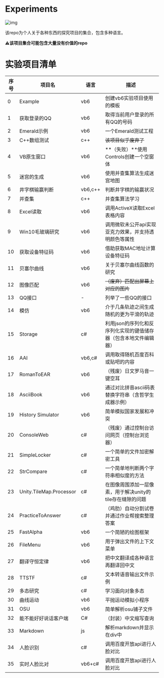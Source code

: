 # Experiments

![img](icon.ico)  

该repo为个人关于各种东西的探究项目的集合，包含多种语言。

**⚠该项目集合可能包含大量没有价值的repo**

# 实验项目清单

| 序号 | 项目名 | 语言 | 描述 |
| ---- | ---------------- | --------- | ------------------------ |
|0|Example|vb6|创建vb6实验项目使用的模板|
|1|获取登录的QQ|vb6|取得当前用户登录的所有QQ的号码|
|2|Emerald示例|vb6|一个Emerald测试工程|
|3|C++数组测试|c++|~~该项目似乎废弃了~~|
|4|VB原生窗口|vb6|**（失败）**使用Controls创建一个空窗体|
|5|迷宫的生成|vb6|使用并查集算法生成迷宫地图|
|6|井字棋输赢判断|vb6,c++|判断井字棋的输赢状况|
|7|并查集|c++|并查集算法学习|
|8|Excel读取|vb6|调用ActiveX读取Excel表格内容|
|9|Win10毛玻璃研究|vb6|调用微软未公开api实现亚克力效果，并支持透明颜色等属性|
|10|获取设备特征码|vb6|借助获取MAC地址计算设备特征码|
|11|贝塞尔曲线|vb6|关于贝塞尔曲线函数的研究|
|12|图像匹配|vb6|~~（废弃）匹配出屏幕上对应的图片~~|
|13|QQ接口|-|列举了一些QQ的接口|
|14|模仿|vb6|介于几条轨迹之间生成随机的更为平滑的轨迹|
|15|Storage|c#|利用json的序列化和反序列化实现的键值储存器（包含本地文件编辑器）|
|16|AAI|vb6,c#|调用取得随机百度百科或贴吧的内容|
|17|RomanToEAR|vb6|（残废）日文罗马音一键空耳|
|18|AsciiBook|vb6|通过对比拼音ascii码表替换字符串（含哲学生成器示例）|
|19|History Simulator|vb6|简单模拟国家发展和冲突|
|20|ConsoleWeb|c#|（残废）通过控制台访问网页（控制台浏览器）|
|21|SimpleLocker|c#|一个简单的文件加密解密工具|
|22|StrCompare|c#|一个简单地判断两个字符串相似度的方法|
|23|Unity.TileMap.Processor|c#|在图像周围添加一层像素，用于解决unity的tile存在缝隙的问题|
|24|PracticeToAnswer|c#|（鸡肋）自动分割试卷并通过作业帮搜索整理答案|
|25|FastAlpha|vb6|一个简陋的绘图框架|
|26|FileMenu|vb6|用于弹出文件的上下文菜单|
|27|翻译守恒定律|vb6|把中文翻译成各种语言再翻译回中文|
|28|TTSTF|c#|文本转语音输出文件示例|
|29|多态研究|c#|学习面向对象多态|
|30|曲线运动|vb6|平抛运动模拟小程序|
|31|OSU|vb6|简单解析osu铺子文件|
|32|能不能好好说话客户端|C#|（封装）中文缩写查询|
|33|Markdown|js|解析markdown并显示在div中|
|34|人脸识别|c#|调用百度开放api进行人脸对比|
|35|实时人脸比对|vb6+c#|调用百度开放api进行人脸对比|